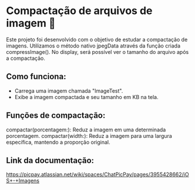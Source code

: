 # Compactação de arquivos de imagem 📸

Este projeto foi desenvolvido com o objetivo de estudar a compactação de imagens. Utilizamos o método nativo jpegData através da função criada compressImage(). No display, será possível ver o tamanho do arquivo após a compactação.

## Como funciona:
- Carrega uma imagem chamada "ImageTest".
- Exibe a imagem compactada e seu tamanho em KB na tela.

## Funções de compactação:
compactar(porcentagem:): Reduz a imagem em uma determinada porcentagem.
compactar(width:): Reduz a imagem para uma largura específica, mantendo a proporção original.

## Link da documentação:
https://picpay.atlassian.net/wiki/spaces/ChatPicPay/pages/3955428662/iOS+-+Imagens
